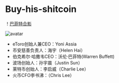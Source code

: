 # Buy-his-shitcoin


！[巴菲特合影](https://raw.githubusercontent.com/Jeejune/Photos/master/EQGLZMeWsAAtUi9.jpg)

![avatar](https://raw.githubusercontent.com/Jeejune/Photos/master/EQGLZMeWsAAtUi9.jpg)

* eToro创始人兼CEO：Yoni Assia
* 币安慈善负责人：海宇（Helen Hai）
* 伯克希尔·哈撒韦CEO：沃伦·巴菲特(Warren Buffett)
* 波场创始人：孙宇晨（Justin Sun）
* 莱特币创始人：李启威（Charlie Lee）
* 火币CFO李书沸：（Chris Lee）
